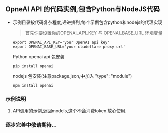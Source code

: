 ## OpneAI API 的代码实例,包含Python与NodeJS代码



* 示例目录按代码复杂程度,递进排列,每个示例包含python和nodejs的代理实现
  >首先你要设置你的OPENAI_API_KEY 与 OPENAI_BASE_URL 环境变量

  ```
  export OPENAI_API_KEY='your OpenAI api key'
  export OPENAI_BASE_URL='your cludeflare proxy url'
  ```

 
    Python openai api 包安装
    ```
    pip install openai
    ```
    nodejs 包安装(注意package.json,中加入  "type": "module")
    ```
    npm install openai
    ```

### 示例说明
1.  API调用的示例,返回models,这个不会消费token.放心使用.  


### 逐步完善中敬请期待...
